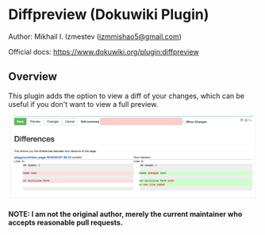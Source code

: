 # Diffpreview (Dokuwiki Plugin)

Author: Mikhail I. Izmestev (izmmishao5@gmail.com)

Official docs: https://www.dokuwiki.org/plugin:diffpreview

## Overview

This plugin adds the option to view a diff of your changes, which can be useful if you don't want to view a full preview.

![screenshot](screenshot1.png)

**NOTE: I am not the original author, merely the current maintainer who accepts reasonable pull requests.**

